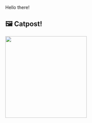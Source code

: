 Hello there!



## 🖼️ Catpost!

<sub>
    <img src="https://cdn2.thecatapi.com/images/d6c.jpg" height="256">
</sub>

